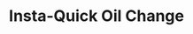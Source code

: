 ---
title: "Insta-Quick Oil Change"
url: /pinellas-park/insta-quick-oil-change/
shop: Autowerkstatt
---